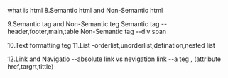 what is html
8.Semantic html and Non-Semantic html

9.Semantic tag and Non-Semantic teg
Semantic tag --header,footer,main,table
Non-Semantic tag --div span

10.Text formatting teg
11.List
   -orderlist,unorderlist,defination,nested list

12.Link and Navigatio
  --absolute link vs nevigation link
  --a teg , (attribute href,targrt,tittle)